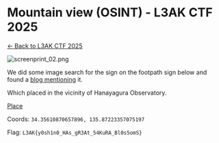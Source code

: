 ﻿# Mountain view (OSINT) - L3AK CTF 2025

[← Back to L3AK CTF 2025](ctf-l3ak-2025.md)

![screenprint_02.png](assets/screenprint_02.png)

We did some image search for the sign on the footpath sign below and found a [blog mentioning](https://citywalk2020.hatenablog.com/entry/2022/04/12/102227) it.

Which placed in the vicinity of Hanayagura Observatory.

[Place](https://maps.app.goo.gl/BvaG4iyivnX7enjS7)

Coords: `34.35610870657896, 135.87223357075197`

Flag: `L3AK{y0sh1n0_HAs_gR3At_54KuRA_Bl0s5omS}`